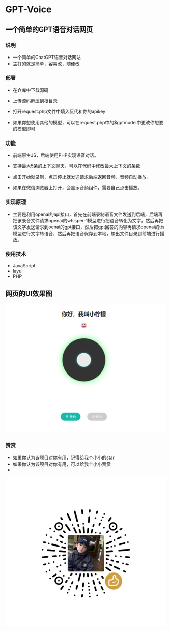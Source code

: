 # GPT-Voice

## 一个简单的GPT语音对话网页

### 说明
- 一个简单的ChatGPT语音对话网站
- 主打的就是简单，容易改，随便改

### 部署

- 在仓库中下载源码
  
- 上传源码解压到根目录

- 打开request.php文件中填入反代和你的apikey

- 如果你想使用其他的模型，可以在request.php中的$gptmodel中更改你想要的模型即可

### 功能

- 前端原生JS，后端使用PHP实现语音对话。

- 支持最大5条的上下文聊天，可以在代码中修改最大上下文的条数

- 点击开始就录制，点击停止就发送请求后端返回音频，音频自动播放。

- 如果在微信浏览器上打开，会显示音频组件，需要自己点击播放。

### 实现原理

- 主要是利用openai的api接口，首先在前端录制语音文件发送到后端，后端再把该录音文件请求openai的whisper-1模型进行把语音转化为文字，然后再把该文字发送请求到oenai的gpt接口，然后把gpt回答的内容再请求openai的tts模型进行文字转语音，然后再把语音保存到本地，输出文件目录到前端进行播放。

### 使用技术
- JavaScript
- layui
- PHP

## 网页的UI效果图
![图片1](img/3.png)

### 赞赏
-  如果你认为该项目对你有用，记得给我个小小的star
-  如果你认为该项目对你有用，可以给我个小小赞赏
-  
![赞赏](img/zs.jpg)
